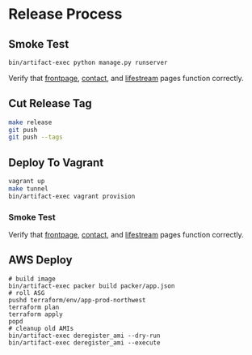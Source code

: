 # Release Process

## Smoke Test

```bash
bin/artifact-exec python manage.py runserver
```

Verify that [frontpage](http://127.0.0.1:8000/), [contact](http://127.0.0.1:8000/contact/), and
[lifestream](http://127.0.0.1:8000/lifestream/) pages function correctly.

## Cut Release Tag

```bash
make release
git push
git push --tags
```

## Deploy To Vagrant

```bash
vagrant up
make tunnel
bin/artifact-exec vagrant provision
```

### Smoke Test

Verify that [frontpage](http://app-local.hyperboladc.net/), [contact](http://app-local.hyperboladc.net/contact/), and
[lifestream](http://app-local.hyperboladc.net/lifestream/) pages function correctly.

## AWS Deploy

```
# build image
bin/artifact-exec packer build packer/app.json
# roll ASG
pushd terraform/env/app-prod-northwest
terraform plan
terraform apply
popd
# cleanup old AMIs
bin/artifact-exec deregister_ami --dry-run
bin/artifact-exec deregister_ami --execute
```
